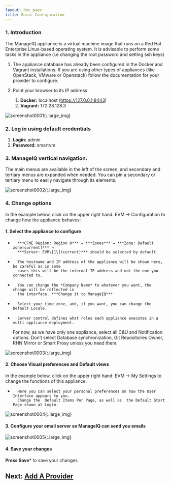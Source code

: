 ```yaml
---
layout: doc_page
title: Basic Configuration
---
```

### 1. Introduction

The ManageIQ appliance is a virtual machine image that runs on
a Red Hat Enterprise Linux-based operating system. It is advisable to
perform some tasks in the appliance (i.e changing the root password and
setting ssh keys)

1.  The appliance database has already been configured in the Docker and
    Vagrant installations. If you are using other types of appliances
    (like OpenStack, VMware or Openstack) follow the documentation for
    your provider to configure.
2.  Point your browser to its IP address

    1.  **Docker:** localhost (https://127.0.0.1:8443)
    2.  **Vagrant:** 172.28.128.3

![screenshot0001](/assets/images/docs/screenshot_0001.png){:.large_img}

### 2. Log in using default credentials

1.  **Login:** admin
2.  **Password:** smartvm

### 3. ManageIQ vertical navigation.
The main menus are available in
    the left of the screen, and secondary and tertiary menus are
    expanded when needed. You can pin a secondary or tertiary menu to
    easily navigate through its elements.

![screenshot0002](/assets/images/docs/screenshot_0002.png){:.large_img}

###  4. Change options
In the example below, click on the upper right hand: EVM → Configuration to change how the appliance behaves:

#### 1. Select the appliance to configure ####
-       ***CFME Region: Region 0*** → ***Zones*** → ***Zone: Default zone(current)*** →
        ***Server: EVM\[1\](current)*** should be selected by default.  
-       The hostname and IP address of the appliance will be shown here, be careful as in some
        cases this will be the internal IP address and not the one you connected to.  
-       You can change the *Company Name* to whatever you want, the change will be reflected in
        the interface. ***Change it to ManageIQ***
-       Select your time zone, and, if you want, you can change the Default Locale.
-       Server control defines what roles each appliance executes in a multi-appliance deployment.
	For now, as we have only one appliance, select all C&U and Notification options. Don’t select
        Database synchronization, Git Repositories Owner, RHN Mirror or Smart Proxy unless you need
	them.

![screenshot0003](/assets/images/docs/screenshot_0003.png){:.large_img}

#### 2. Choose Visual preferences and Default views ####
In the example below, click on the upper right hand: EVM → My Settings to change the functions of this appliance.

-       Here you can select your personal preferences on how the User Interface	appears to you.
        Change the  Default Items Per Page, as well as	the Default Start Page shown at Login.

![screenshot0004](/assets/images/docs/screenshot_0004.png){:.large_img}

#### 3.  Configure your email server so ManageIQ can send you emails ####

![screenshot0005](/assets/images/docs/screenshot_0005.png){:.large_img}

#### 4. Save your changes ####
**Press Save*** to save your changes

## Next: [Add A Provider](/docs/get-started/add-a-provider)
